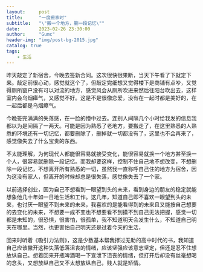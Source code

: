 ```yaml
---
layout:     post
title:      "一度搬家时"
subtitle:   "\"搬一个地方，删一段记忆\""
date:       2023-02-26 23:30:00
author:     "Gumc"
header-img: "img/post-bg-2015.jpg"
catalog: true
tags:
    - 生活
---
```

昨天敲定了新宿舍，今晚去签新合同。这次很快很果断，当天下午看了下就定下来。敲定前很心动，感觉就这个了，但敲定完细想又觉得楼下是商铺有点吵，又觉得厕所窗户没有可以对流的地方，感觉风会从厕所吹进来然后往阳台吹出去，这样室内会乌烟瘴气，又感觉不好。这是不是很像恋爱，没有在一起时都是美好的，在一起后都是乌烟瘴气。

今晚签完满满的失落感，在一脸的懵中过去。连别人间隔几个小时给我发的信息我都以为是间隔了一两天。可能是因为熟悉了老地方，要搬走了，在这里熟悉的人熟悉的环境还有一切记忆，都要删除了，删掉就一切都没有了，这里也不会再来了，感觉像失去了什么宝贵的东西。

不太能理解，为何现代人都能很容易就接受变化，能很容易就换一个地方甚至换一个人，很容易就删除一段记忆。而我却要这样，控制不住自己地不想改变，不想删除一段记忆，不想离开所有熟悉的一切，虽然我一直称呼自己住的地方为宿舍，因为这没有家人，但离开的时候却总是很失落，感觉像失去了一个家。

以前选择创业，因为自己不想看到一眼望到头的未来，看到身边的朋友的稳定就能想象他几十年如一日地生活和工作。这几年，知道自己即不喜欢一眼望到头的未来，也讨厌一眼望不到未来的未来，我喜欢的是能看得到的未来且又能按自己想要的去变化的未来，不想要一成不变也不想要看不到摸不到自己无法把握，感觉一切都是未知的，很恐惧，很害怕，很孤单，我不知道明天会发生什么，不知道自己明天在哪里。当然，也更害怕自己明天还是过着今天的生活，

回来时听着《吸引力法则》，这是少数基本帮我撑过无助的高中时代的书，我知道自己应该撇开这种失落低落沮丧的情绪，应该坚强应该意志坚定，但还是忍不住想放纵自己。想着回来开瓶啤酒喝一下宣泄下沮丧的情绪，但打开后却没有丝毫想喝的念头，又想放纵自己又不太想放纵自己，贱人就是矫情。
